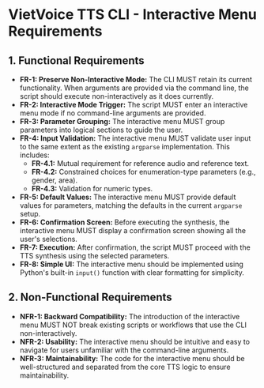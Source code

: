 # VietVoice TTS CLI - Interactive Menu Requirements

## 1. Functional Requirements

- **FR-1: Preserve Non-Interactive Mode:** The CLI MUST retain its current functionality. When arguments are provided via the command line, the script should execute non-interactively as it does currently.
- **FR-2: Interactive Mode Trigger:** The script MUST enter an interactive menu mode if no command-line arguments are provided.
- **FR-3: Parameter Grouping:** The interactive menu MUST group parameters into logical sections to guide the user.
- **FR-4: Input Validation:** The interactive menu MUST validate user input to the same extent as the existing `argparse` implementation. This includes:
  - **FR-4.1:** Mutual requirement for reference audio and reference text.
  - **FR-4.2:** Constrained choices for enumeration-type parameters (e.g., gender, area).
  - **FR-4.3:** Validation for numeric types.
- **FR-5: Default Values:** The interactive menu MUST provide default values for parameters, matching the defaults in the current `argparse` setup.
- **FR-6: Confirmation Screen:** Before executing the synthesis, the interactive menu MUST display a confirmation screen showing all the user's selections.
- **FR-7: Execution:** After confirmation, the script MUST proceed with the TTS synthesis using the selected parameters.
- **FR-8: Simple UI:** The interactive menu should be implemented using Python's built-in `input()` function with clear formatting for simplicity.

## 2. Non-Functional Requirements

- **NFR-1: Backward Compatibility:** The introduction of the interactive menu MUST NOT break existing scripts or workflows that use the CLI non-interactively.
- **NFR-2: Usability:** The interactive menu should be intuitive and easy to navigate for users unfamiliar with the command-line arguments.
- **NFR-3: Maintainability:** The code for the interactive menu should be well-structured and separated from the core TTS logic to ensure maintainability.

